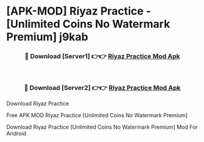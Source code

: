 # [APK-MOD] Riyaz  Practice - [Unlimited Coins No Watermark Premium] j9kab



<div align="center">
<h3>🔴 Download [Server1] 👉👉 <a href="https://momento.my/?title=Riyaz__Practice">Riyaz  Practice Mod Apk</a></h3><br>

<h3>🔴 Download [Server2] 👉👉 <a href="https://momento.my/?title=Riyaz__Practice">Riyaz  Practice Mod Apk</a></h3>
</div>



Download Riyaz  Practice 

Free APK MOD Riyaz  Practice [Unlimited Coins No Watermark Premium]

Download Riyaz  Practice [Unlimited Coins No Watermark Premium] Mod For Android
